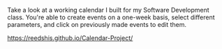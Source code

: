 Take a look at a working calendar I built for my Software Development class. You're able to create events on a one-week basis, select different parameters, and click on previously made events to edit them.

https://reedshis.github.io/Calendar-Project/

